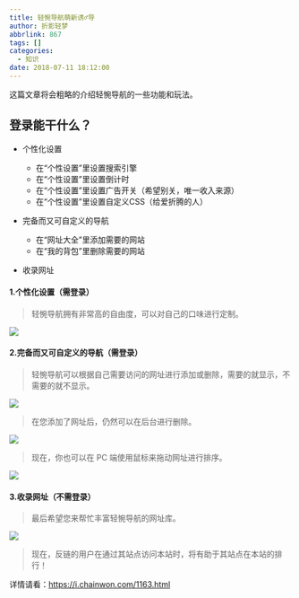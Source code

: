 ```yaml
---
title: 轻惋导航萌新诱♂导
author: 折影轻梦
abbrlink: 867
tags: []
categories:
  - 知识
date: 2018-07-11 18:12:00
---
```

这篇文章将会粗略的介绍轻惋导航的一些功能和玩法。
<!--more-->
## 登录能干什么？

- 个性化设置
  - 在“个性设置”里设置搜索引擎
  - 在“个性设置”里设置倒计时
  - 在“个性设置”里设置广告开关（希望别关，唯一收入来源）
  - 在“个性设置”里设置自定义CSS（给爱折腾的人）

- 完备而又可自定义的导航
  - 在“网址大全”里添加需要的网站
  - 在“我的背包”里删除需要的网站

-  收录网址

#### 1.个性化设置（需登录）

> 轻惋导航拥有非常高的自由度，可以对自己的口味进行定制。

![](https://one.chainwon.com/?/images/2018/07/27/%E8%BD%BB%E6%83%8B%E5%AF%BC%E8%88%AA%20-%20%E6%B0%B8%E5%AD%98%E7%9A%84%E6%AC%A1%E5%85%83.png)

#### 2.完备而又可自定义的导航（需登录）

> 轻惋导航可以根据自己需要访问的网址进行添加或删除，需要的就显示，不需要的就不显示。

![](https://one.chainwon.com/?/images/2018/07/27/Snipaste_2018-07-27_18-19-35.png)

> 在您添加了网址后，仍然可以在后台进行删除。

![](https://one.chainwon.com/?/images/2018/07/27/%E6%88%91%E7%9A%84%E7%BD%91%E5%9D%80%20-%20%E6%8E%A7%E5%88%B6%E5%8F%B0%20-%20%E8%BD%BB%E6%83%8B%E5%AF%BC%E8%88%AA.png)

> 现在，你也可以在 PC 端使用鼠标来拖动网址进行排序。

![](https://one.chainwon.com/?/images/2018/07/27/Snipaste_2018-07-27_23-33-34.png)

#### 3.收录网址（不需登录）

> 最后希望您来帮忙丰富轻惋导航的网址库。

![](https://one.chainwon.com/?/images/2018/07/27/Snipaste_2018-07-27_23-36-07.png)

> 现在，反链的用户在通过其站点访问本站时，将有助于其站点在本站的排行！

详情请看：https://i.chainwon.com/1163.html
<!--stackedit_data:
eyJoaXN0b3J5IjpbNjQyMDc2Njk0XX0=
-->